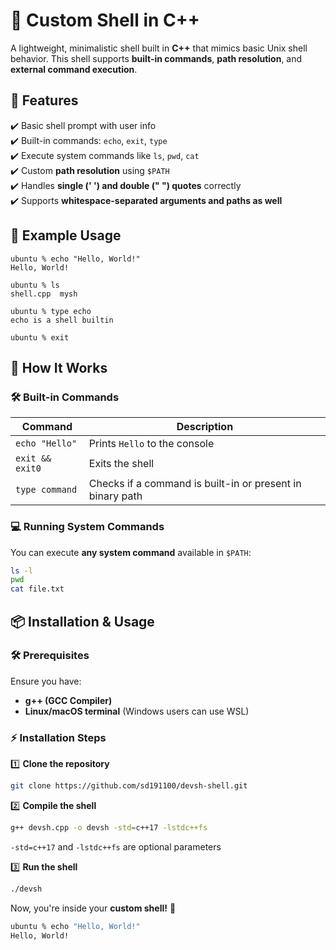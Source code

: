 # 🚀 Custom Shell in C++

A lightweight, minimalistic shell built in **C++** that mimics basic Unix shell behavior. This shell supports **built-in commands**, **path resolution**, and **external command execution**.

## 🔹 Features
✔️ Basic shell prompt with user info  
✔️ Built-in commands: `echo`, `exit`, `type`  
✔️ Execute system commands like `ls`, `pwd`, `cat`  
✔️ Custom **path resolution** using `$PATH`  
✔️ Handles **single (' ') and double (" ") quotes** correctly  
✔️ Supports **whitespace-separated arguments and paths as well**  

## 📌 Example Usage

``` shell
ubuntu % echo "Hello, World!"
Hello, World!

ubuntu % ls
shell.cpp  mysh

ubuntu % type echo
echo is a shell builtin

ubuntu % exit
```

## 📌 How It Works

### 🛠 Built-in Commands
| Command           | Description                                      |
|------------------|--------------------------------------------------|
| `echo "Hello"`   | Prints `Hello` to the console                    |
| `exit && exit0`  | Exits the shell                                   |
| `type command`  | Checks if a command is built-in or present in binary path       |

### 💻 Running System Commands
You can execute **any system command** available in `$PATH`:
```sh
ls -l
pwd
cat file.txt
```
## 📦 Installation & Usage

### 🛠 Prerequisites
Ensure you have:
- **g++ (GCC Compiler)**
- **Linux/macOS terminal** (Windows users can use WSL)

### ⚡ Installation Steps

1️⃣ **Clone the repository**  
```sh
git clone https://github.com/sd191100/devsh-shell.git
```

2️⃣ **Compile the shell**  
```sh
g++ devsh.cpp -o devsh -std=c++17 -lstdc++fs
```
`-std=c++17` and `-lstdc++fs` are optional parameters

3️⃣ **Run the shell**  
```sh
./devsh
```

Now, you're inside your **custom shell!** 🎉  
```sh
ubuntu % echo "Hello, World!"
Hello, World!
```


